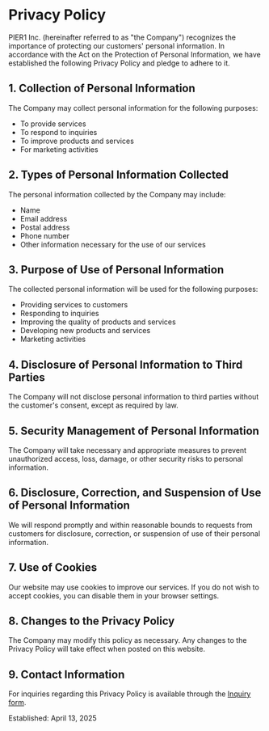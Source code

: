 # Privacy Policy

PIER1 Inc. (hereinafter referred to as "the Company") recognizes the importance of protecting our customers' personal information. In accordance with the Act on the Protection of Personal Information, we have established the following Privacy Policy and pledge to adhere to it.

## 1. Collection of Personal Information
The Company may collect personal information for the following purposes:
- To provide services
- To respond to inquiries
- To improve products and services
- For marketing activities

## 2. Types of Personal Information Collected
The personal information collected by the Company may include:
- Name
- Email address
- Postal address
- Phone number
- Other information necessary for the use of our services

## 3. Purpose of Use of Personal Information
The collected personal information will be used for the following purposes:
- Providing services to customers
- Responding to inquiries
- Improving the quality of products and services
- Developing new products and services
- Marketing activities

## 4. Disclosure of Personal Information to Third Parties
The Company will not disclose personal information to third parties without the customer's consent, except as required by law.

## 5. Security Management of Personal Information
The Company will take necessary and appropriate measures to prevent unauthorized access, loss, damage, or other security risks to personal information.

## 6. Disclosure, Correction, and Suspension of Use of Personal Information
We will respond promptly and within reasonable bounds to requests from customers for disclosure, correction, or suspension of use of their personal information.

## 7. Use of Cookies
Our website may use cookies to improve our services. If you do not wish to accept cookies, you can disable them in your browser settings.

## 8. Changes to the Privacy Policy
The Company may modify this policy as necessary. Any changes to the Privacy Policy will take effect when posted on this website.

## 9. Contact Information
For inquiries regarding this Privacy Policy is available through the [Inquiry form](https://adstxt-manager.jp/contact).

Established: April 13, 2025
